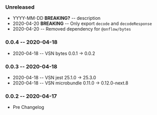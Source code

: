 ### Unreleased

- YYYY-MM-DD **BREAKING?** -- description
- 2020-04-20 **BREAKING** -- Only export `decode` and `decodeResponse`
- 2020-04-20 -- Removed dependency for `@onflow/bytes`

### 0.0.4 -- 2020-04-18

- 2020-04-18 -- VSN bytes 0.0.1 -> 0.0.2

### 0.0.3 -- 2020-04-18

- 2020-04-18 -- VSN jest 25.1.0 -> 25.3.0
- 2020-04-18 -- VSN microbundle 0.11.0 -> 0.12.0-next.8

### 0.0.2 -- 2020-04-17

- Pre Changelog
